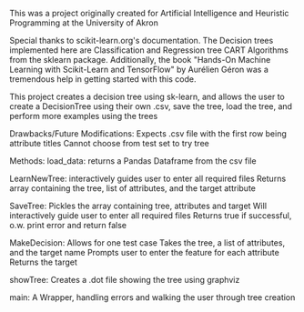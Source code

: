 This was a project originally created for Artificial Intelligence and Heuristic Programming at the University of Akron

Special thanks to scikit-learn.org's documentation. The Decision trees implemented here are Classification and Regression tree CART Algorithms from the sklearn package.
Additionally, the book "Hands-On Machine Learning with Scikit-Learn and TensorFlow" by Aurélien Géron was a tremendous help in getting started with this code.

This project creates a decision tree using sk-learn, and allows the user to create a DecisionTree using their own .csv, save the tree, load the tree, and perform more examples using the trees

 Drawbacks/Future Modifications:
           Expects .csv file with the first row being attribute titles
           Cannot choose from test set to try tree


Methods:
load_data: returns a Pandas Dataframe from the csv file

LearnNewTree: interactively guides user to enter all required files
              Returns array containing the tree, list of attributes, and the target attribute

SaveTree: Pickles the array containing tree, attributes and target
           Will interactively guide user to enter all required files
           Returns true if successful, o.w. print error and return false

MakeDecision: Allows for one test case
           Takes the tree, a list of attributes, and the target name
           Prompts user to enter the feature for each attribute
           Returns the target

showTree: Creates a .dot file showing the tree using graphviz

main: A Wrapper, handling errors and walking the user through tree creation 
